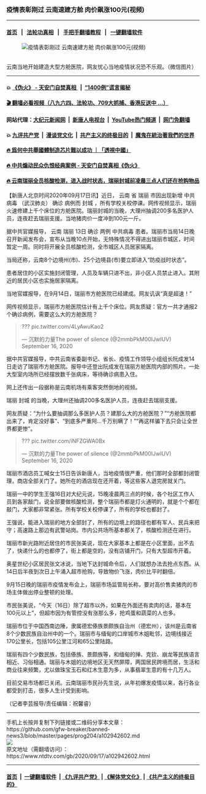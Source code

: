 ### 疫情表彰刚过 云南速建方舱 肉价飙涨100元(视频)
------------------------

#### [首页](https://github.com/gfw-breaker/banned-news3/blob/master/README.md) &nbsp;&nbsp;|&nbsp;&nbsp; [法轮功真相](https://github.com/begood0513/basic/blob/master/README.md)  &nbsp;&nbsp;|&nbsp;&nbsp; [手把手翻墙教程](https://github.com/gfw-breaker/guides/wiki)  &nbsp;&nbsp;|&nbsp;&nbsp; [一键翻墙软件](https://github.com/gfw-breaker/nogfw/blob/master/README.md)  



<div><div class="featured_image">
 <figure>
  <img alt="疫情表彰刚过 云南速建方舱 肉价飙涨100元(视频)" src="https://i.ntdtv.com/assets/uploads/2020/09/php2h3WTP-800x447.jpg"/>
 </figure><br/>
 <span class="caption">
  云南当地开始建造大型方舱医院，网友忧心当地疫情状况恐不乐观。（微信图片）
 </span>
</div>
</div><hr/>

#### 💥 [《伪火》 - 天安门自焚真相 ](http://158.247.195.190:10000/videos/blog/weihuo.html)&nbsp; |&nbsp; [“1400例”谎言揭秘  ](http://158.247.195.190:10000/videos/blog/jiexi1400.html)

#### [ 🎬  翻墙必看视频（八九六四、法轮功、709大抓捕、香港反送中 ...）](https://github.com/gfw-breaker/links/blob/master/banned.md)

#### 网站代理：[大纪元新闻网](http://158.247.195.190:10080/gb/) &nbsp;|&nbsp; [新唐人电视台](http://158.247.195.190:8808/gb/)  &nbsp;|&nbsp; [YouTube热门频道](http://158.247.195.190/youtube.html) &nbsp;|&nbsp; [网门免翻墙](http://158.247.195.190:11000/show.aspx?name=ogHome)

#### 💥 [九评共产党](http://158.247.195.190:10000/videos/res/jiuping/)&nbsp; |&nbsp; [漫谈党文化](http://158.247.195.190:10000/videos/res/mtdwh/)&nbsp; |&nbsp; [共产主义的终极目的](http://158.247.195.190:10000/videos/res/zjmd/)&nbsp; |&nbsp; [魔鬼在統治著我們的世界](http://158.247.195.190:10000/videos/res/TheSpecter/)  

#### [ 🔥  爲何中共舉國體制造芯片難以成功 ｜「透視中國」](http://158.247.195.190:10000/videos/news/don03.html)

#### [ 🔥  中共煽动民众仇恨经典案例 - 天安门自焚真相《伪火》](http://158.247.195.190:10000/videos/news/../blog/index.html)

#### [ 🔥  云南瑞丽全员核酸检测，进入战时状态，瑞丽封城前凌晨三点人们还在抢购物品](http://158.247.195.190:10000/videos/news/../corona/index.html)

<div><div class="post_content" itemprop="articleBody">
 <p>
  【新唐人北京时间2020年09月17日讯】近日，
  <ok href="https://www.ntdtv.com/gb/云南.htm">
   云南
  </ok>
  省
  <ok href="https://www.ntdtv.com/gb/瑞丽.htm">
   瑞丽
  </ok>
  市因出现新增
  <ok href="https://www.ntdtv.com/gb/中共病毒.htm">
   中共病毒
  </ok>
  （武汉肺炎）
  <ok href="https://www.ntdtv.com/gb/确诊.htm">
   确诊
  </ok>
  病例而
  <ok href="https://www.ntdtv.com/gb/封城.htm">
   封城
  </ok>
  ，所有学校关校停课。网传视频显示，瑞丽火速修建上千个床位的方舱医院。瑞丽封城的当晚，大理州抽调200多名医护人员，连夜赶去瑞丽支援。当地猪肉价一度冲到100元一斤。
 </p>
 <p>
  据中共官媒报导，
  <ok href="https://www.ntdtv.com/gb/云南.htm">
   云南
  </ok>
  <ok href="https://www.ntdtv.com/gb/瑞丽.htm">
   瑞丽
  </ok>
  13日
  <ok href="https://www.ntdtv.com/gb/确诊.htm">
   确诊
  </ok>
  两例
  <ok href="https://www.ntdtv.com/gb/中共病毒.htm">
   中共病毒
  </ok>
  患者。瑞丽市当局14日晚召开新闻发布会，宣布从当晚10点开始，无特殊情况不得进出瑞丽市城区，时间暂定一周。同时将开展全员核酸检测，全市城区人员居家隔离。
 </p>
 <p>
  当局还称，云南8个边境州(市)、25个边境县(市)要立即进入“防疫战时状态”。
 </p>
 <p>
  患者居住的小区实施封闭管理，人员及车辆只进不出，非小区人员禁止进入。其附近的居民小区也实施居家隔离。
 </p>
 <p>
  当地官媒报导，在9月14日，瑞丽市方舱医院已经建成。网友讥讽“真是超速！”
 </p>
 <p>
  网传视频显示，瑞丽市方舱医院估计有上千个床位。网友质疑：官方一共才通报2个确诊病例，需要这么大的方舱医院？
 </p>
 <blockquote class="twitter-tweet" data-dnt="true" data-width="500">
  <p dir="ltr" lang="und">
   ???
   <ok href="https://t.co/4LyAwuKao2">
    pic.twitter.com/4LyAwuKao2
   </ok>
  </p>
  <p>
   — 沉默的力量The power of silence (@2mmbPkM00IJwIUV)
   <ok href="https://twitter.com/2mmbPkM00IJwIUV/status/1306160232217759745?ref_src=twsrc%5Etfw">
    September 16, 2020
   </ok>
  </p>
 </blockquote>
 <p>
  <script async="" charset="utf-8" src="https://platform.twitter.com/widgets.js">
  </script>
 </p>
 <p>
  <p>
   据中共官媒报导，中共云南省委副书记、省长、疫情工作领导小组组长阮成发14日走访了瑞丽市方舱医院。报导中还登出阮成发在瑞丽方舱医院内部的照片。一处大型室内场所已经摆放数千张病床，等待确诊病患入住。
  </p>
  <p>
   网上还传出一段据称是云南机场有乘客突然倒地的视频。
  </p>
  <p>
   瑞丽
   <ok href="https://www.ntdtv.com/gb/封城.htm">
    封城
   </ok>
   的当晚，大理州还抽调200多名医护人员，连夜赶去瑞丽支援。
  </p>
  <p>
   网友质疑：“为什么要抽调那么多医护人员？建那么大的方舱医院？”“方舱医院都出来了，肯定没好事”、“到底多严重阿…千万别瞒了！”“再这样骗下去只会让全世界都更惨”。
  </p>
  <blockquote class="twitter-tweet" data-dnt="true" data-width="500">
   <p dir="ltr" lang="und">
    ???
    <ok href="https://t.co/iNFZGWA0Bx">
     pic.twitter.com/iNFZGWA0Bx
    </ok>
   </p>
   <p>
    — 沉默的力量The power of silence (@2mmbPkM00IJwIUV)
    <ok href="https://twitter.com/2mmbPkM00IJwIUV/status/1306160027716075520?ref_src=twsrc%5Etfw">
     September 16, 2020
    </ok>
   </p>
  </blockquote>
  <p>
   <script async="" charset="utf-8" src="https://platform.twitter.com/widgets.js">
   </script>
  </p>
  <p>
   <p>
    瑞丽市酒店员工喊女士15日告诉新唐人，当地疫情很严重，他们那时全部都封闭管理，商店全部关门了。她所在的酒店现在还开着，等这些客人退完房就关门。
   </p>
   <p>
    瑞丽一中的学生王强16日对大纪元说，15晚凌晨两三点的时候，各个社区工作人员到各家敲门，说全部要做核酸检测，整个瑞丽市都是灯火通明的，就是个个都在敲门，大家都非常紧张。所有学校关校停课了，所有的学校也都封了。
   </p>
   <p>
    王强说，能进入瑞丽的地方全部封了，所有的边境上的路径也都有军人、民兵来把守；高速路上那边有武警站岗。市内公共场所基本都关了，核酸检测还在进行。
   </p>
   <p>
    瑞丽市新光路附近居住的市民张美说，现在大家基本上都是在小区里面，出不去了，快递什么的也都停了，街上都是空的，没有店铺开门，只有大型超市开着。
   </p>
   <p>
    奥星世纪小区居民张文冰说，当地下达封城命令后，人们就想办法去抢点东西。从14日后半夜到次日上午涌入超市抢购，导致物价飞涨，肉价比平时翻倍。
   </p>
   <p>
    9月15日晚的瑞丽市疫情发布会上，瑞丽市场监管局长称，要对高价售卖猪肉的市场主体做出停业整顿的处理。
   </p>
   <p>
    市民张美说，“今天（16日）除了超市以外，如果在外面还有卖肉的话，基本在100元以上”，但超市因为有管控没有涨那么多，抢鸡蛋和蔬菜的人也多。
   </p>
   <div class="video_fit_container">
   </div>
   <p>
    瑞丽市位于中国西南边陲，隶属德宏傣族景颇族自治州（德宏州），该州是云南省8个少数民族自治州中的一个。瑞丽市与缅甸的口岸城市木姐毗邻，边境线接近170公里长，包括105公里江河和65公里陆路。
   </p>
   <p>
    瑞丽有四个少数民族，包括傣族、景颇族等，和缅甸的掸、克钦、崩龙等民族语言相近、习俗相通。瑞丽与木姐的边境地区无天然屏障，两国居民跨境而居，生活和商业往来频繁，尤以做珠宝玉石和红木生意为多，从事翡翠生意的有十几万人。
   </p>
   <p>
    目前交易市场都已关闭。云南瑞丽市民孙先生说，从年初爆发疫情以来，各行各业都受到打击，很多人生计受到影响。
   </p>
   <p>
    （记者李芸报导/责任编辑：祝馨睿）
   </p>
   <div class="single_ad">
   </div>
  </p>
 </p>
</div>
</div>
<hr/>
手机上长按并复制下列链接或二维码分享本文章：<br/>
https://github.com/gfw-breaker/banned-news3/blob/master/pages/prog204/a102942602.md <br/>
<a href='https://github.com/gfw-breaker/banned-news3/blob/master/pages/prog204/a102942602.md'><img src='https://github.com/gfw-breaker/banned-news3/blob/master/pages/prog204/a102942602.md.png'/></a> <br/>
原文地址（需翻墙访问）：https://www.ntdtv.com/gb/2020/09/17/a102942602.html


------------------------
#### [首页](https://github.com/gfw-breaker/banned-news3/blob/master/README.md) &nbsp;|&nbsp; [一键翻墙软件](https://github.com/gfw-breaker/nogfw/blob/master/README.md) &nbsp;| [《九评共产党》](https://github.com/gfw-breaker/9ping.md/blob/master/README.md#九评之一评共产党是什么) | [《解体党文化》](https://github.com/gfw-breaker/jtdwh.md/blob/master/README.md) | [《共产主义的终极目的》](https://github.com/gfw-breaker/gczydzjmd.md/blob/master/README.md)


<img src='http://gfw-breaker.win/banned-news3/pages/prog204/a102942602.md' width='0px' height='0px'/>